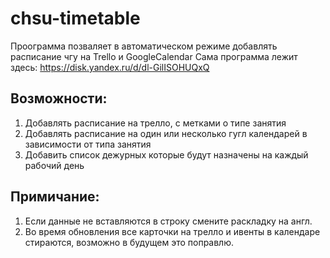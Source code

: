# chsu-timetable
Проограмма позваляет в автоматическом режиме добавлять расписание чгу на Trello и GoogleCalendar
Сама программа лежит здесь: https://disk.yandex.ru/d/dl-GilISOHUQxQ 
## Возможности:    
1) Добавлять расписание на трелло, с метками о типе занятия
2) Добавлять расписание на один или несколько гугл календарей в зависимости от типа занятия
3) Добавить список дежурных которые будут назначены на каждый рабочий день
## Примичание:
1) Если данные не вставляются в строку смените раскладку на англ.
2) Во время обновления все карточки на трелло и ивенты в календаре стираются, возможно в будущем это поправлю. 
